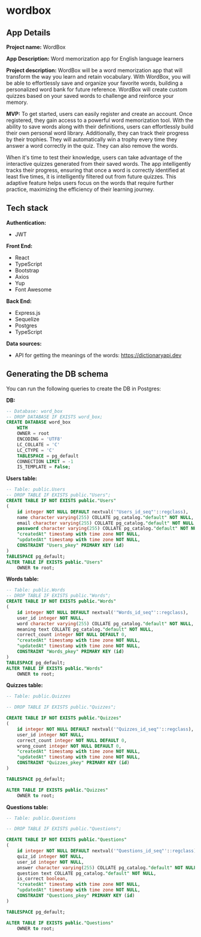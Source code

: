# wordbox
## App Details

**Project name:**
WordBox

**App Description:**
Word memorization app for English language learners

**Project description:**
WordBox will be a word memorization app that will transform the way you learn and retain vocabulary. With WordBox, you will be able to effortlessly save and organize your favorite words, building a personalized word bank for future reference. WordBox will create custom quizzes based on your saved words to challenge and reinforce your memory.

**MVP:**
To get started, users can easily register and create an account. Once registered, they gain access to a powerful word memorization tool. With the ability to save words along with their definitions, users can effortlessly build their own personal word library. Additionally, they can track their progress by their trophies. They will automatically win a trophy every time they answer a word correctly in the quiz. They can also remove the words.

When it's time to test their knowledge, users can take advantage of the interactive quizzes generated from their saved words. The app intelligently tracks their progress, ensuring that once a word is correctly identified at least five times, it is intelligently filtered out from future quizzes. This adaptive feature helps users focus on the words that require further practice, maximizing the efficiency of their learning journey.

## Tech stack

**Authentication:**
- JWT

**Front End:**
- React
- TypeScript
- Bootstrap
- Axios
- Yup
- Font Awesome

**Back End:**
- Express.js
- Sequelize
- Postgres
- TypeScript

**Data sources:**
- API for getting the meanings of the words: https://dictionaryapi.dev

## Generating the DB schema

You can run the following queries to create the DB in Postgres:

**DB:**
```sql
-- Database: word_box
-- DROP DATABASE IF EXISTS word_box;
CREATE DATABASE word_box
    WITH
    OWNER = root
    ENCODING = 'UTF8'
    LC_COLLATE = 'C'
    LC_CTYPE = 'C'
    TABLESPACE = pg_default
    CONNECTION LIMIT = -1
    IS_TEMPLATE = False;
```

**Users table:**
```sql
-- Table: public.Users
-- DROP TABLE IF EXISTS public."Users";
CREATE TABLE IF NOT EXISTS public."Users"
(
    id integer NOT NULL DEFAULT nextval('"Users_id_seq"'::regclass),
    name character varying(255) COLLATE pg_catalog."default" NOT NULL,
    email character varying(255) COLLATE pg_catalog."default" NOT NULL,
    password character varying(255) COLLATE pg_catalog."default" NOT NULL,
    "createdAt" timestamp with time zone NOT NULL,
    "updatedAt" timestamp with time zone NOT NULL,
    CONSTRAINT "Users_pkey" PRIMARY KEY (id)
)
TABLESPACE pg_default;
ALTER TABLE IF EXISTS public."Users"
    OWNER to root;
```

**Words table:**
```sql
-- Table: public.Words
-- DROP TABLE IF EXISTS public."Words";
CREATE TABLE IF NOT EXISTS public."Words"
(
    id integer NOT NULL DEFAULT nextval('"Words_id_seq"'::regclass),
    user_id integer NOT NULL,
    word character varying(255) COLLATE pg_catalog."default" NOT NULL,
    meaning text COLLATE pg_catalog."default" NOT NULL,
    correct_count integer NOT NULL DEFAULT 0,
    "createdAt" timestamp with time zone NOT NULL,
    "updatedAt" timestamp with time zone NOT NULL,
    CONSTRAINT "Words_pkey" PRIMARY KEY (id)
)
TABLESPACE pg_default;
ALTER TABLE IF EXISTS public."Words"
    OWNER to root;
```

**Quizzes table:**
```sql
-- Table: public.Quizzes

-- DROP TABLE IF EXISTS public."Quizzes";

CREATE TABLE IF NOT EXISTS public."Quizzes"
(
    id integer NOT NULL DEFAULT nextval('"Quizzes_id_seq"'::regclass),
    user_id integer NOT NULL,
    correct_count integer NOT NULL DEFAULT 0,
    wrong_count integer NOT NULL DEFAULT 0,
    "createdAt" timestamp with time zone NOT NULL,
    "updatedAt" timestamp with time zone NOT NULL,
    CONSTRAINT "Quizzes_pkey" PRIMARY KEY (id)
)

TABLESPACE pg_default;

ALTER TABLE IF EXISTS public."Quizzes"
    OWNER to root;
```

**Questions table:**
```sql
-- Table: public.Questions

-- DROP TABLE IF EXISTS public."Questions";

CREATE TABLE IF NOT EXISTS public."Questions"
(
    id integer NOT NULL DEFAULT nextval('"Questions_id_seq"'::regclass),
    quiz_id integer NOT NULL,
    user_id integer NOT NULL,
    answer character varying(255) COLLATE pg_catalog."default" NOT NULL,
    question text COLLATE pg_catalog."default" NOT NULL,
    is_correct boolean,
    "createdAt" timestamp with time zone NOT NULL,
    "updatedAt" timestamp with time zone NOT NULL,
    CONSTRAINT "Questions_pkey" PRIMARY KEY (id)
)

TABLESPACE pg_default;

ALTER TABLE IF EXISTS public."Questions"
    OWNER to root;
```
